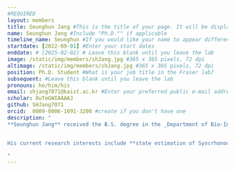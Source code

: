 ```yaml
---
#REQUIRED
layout: members
title: Seunghun Jang #This is the title of your page. It will be displayed in the navigation bar and on the page itself.
name: Seunghun Jang #Include "Ph.D."" if applicable
timeline_name: Seunghun #If you would like your name to appear differently on the Lab timeline, fill out this line.
startdate: [2022-09-01] #Enter your start dates
enddate: # [2025-02-02] # Leave this blank until you leave the lab
image: /static/img/members/shJang.jpg #365 x 365 pixels, 72 dpi
altimage: /static/img/members/shJang.jpg #365 x 365 pixels, 72 dpi
position: Ph.D. Student #What is your job title in the Fraser lab?
subsequent: #Leave this blank until you leave the lab
pronouns: he/him/his
email: shjang7071@kaist.ac.kr #Enter your preferred public e-mail address
scholar: 8uTeGWIAAAAJ 
github: SHJang7071
orcid:  0009-0006-1091-3200 #create if you don't have one
description: "
**Seunghun Jang** received the B.S. degree in the _Department of Bio-Industrial Machinery Engineering_ from [**Pusan National University**](https://www.pusan.ac.kr/kor/Main.do), Pusan, South Korea, in 2021, and the M.S. degree in the _Department of Mechanical Engineering_ from [**Gwangju Institute of Science and Technology (GIST)**](https://www.gist.ac.kr/en/main.html), Gwangju, South Korea, in 2024. He is currently pursuing the Ph.D. degree in the _Cho Chun Shik Graduate School of Mobility_ at the [**Korea Advanced Institute of Science and Technology (KAIST)**](https://www.kaist.ac.kr/en/index.html), Daejeon, South Korea, where he is a member of the _MIC Lab_ .


His current research interests include **state estimation of Syncrhonous Machines (SMs)**, **physics-informed online learning of SMs**, **optimal control of electric drives**.

"
---
```

